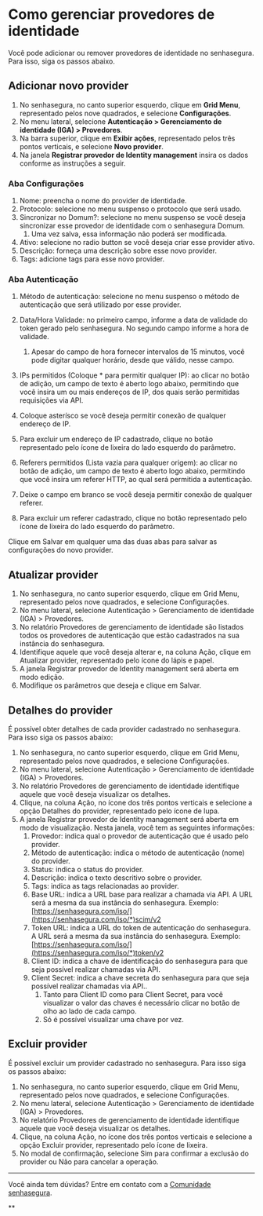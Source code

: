 # Como gerenciar provedores de identidade

Você pode adicionar ou remover provedores de identidade no senhasegura. Para isso, siga os passos abaixo.

## Adicionar novo provider

1. No senhasegura, no canto superior esquerdo, clique em **Grid Menu**, representado pelos nove quadrados, e selecione **Configurações**.
2. No menu lateral, selecione **Autenticação > Gerenciamento de identidade (IGA) > Provedores**.
3. Na barra superior, clique em **Exibir ações**, representado pelos três pontos verticais, e selecione **Novo provider**.
4. Na janela **Registrar provedor de Identity management** insira os dados conforme as instruções a seguir.

### Aba Configurações

1. Nome: preencha o nome do provider de identidade.
2. Protocolo: selecione no menu suspenso o protocolo que será usado.
3. Sincronizar no Domum?: selecione no menu suspenso se você deseja sincronizar esse provedor de identidade com o senhasegura Domum.
   1. Uma vez salva, essa informação não poderá ser modificada.
4. Ativo: selecione no radio button se você deseja criar esse provider ativo.
5. Descrição: forneça uma descrição sobre esse novo provider.
6. Tags: adicione tags para esse novo provider.

### Aba Autenticação

1. Método de autenticação: selecione no menu suspenso o método de autenticação que será utilizado por esse provider.
2. Data/Hora Validade: no primeiro campo, informe a data de validade do token gerado pelo senhasegura. No segundo campo informe a hora de validade.

   1. Apesar do campo de hora fornecer intervalos de 15 minutos, você pode digitar qualquer horário, desde que válido, nesse campo.
3. IPs permitidos (Coloque * para permitir qualquer IP): ao clicar no botão de adição, um campo de texto é aberto logo abaixo, permitindo que você insira um ou mais endereços de IP, dos quais serão permitidas requisições via API.
4. Coloque asterísco se você deseja permitir conexão de qualquer endereço de IP.
5. Para excluir um endereço de IP cadastrado, clique no botão representado pelo ícone de lixeira do lado esquerdo do parâmetro.
6. Referers permitidos (Lista vazia para qualquer origem): ao clicar no botão de adição, um campo de texto é aberto logo abaixo, permitindo que você insira um referer HTTP, ao qual será permitida a autenticação.
7. Deixe o campo em branco se você deseja permitir conexão de qualquer referer.
8. Para excluir um referer cadastrado, clique no botão representado pelo ícone de lixeira do lado esquerdo do parâmetro.

Clique em Salvar em qualquer uma das duas abas para salvar as configurações do novo provider.

## Atualizar provider

1. No senhasegura, no canto superior esquerdo, clique em Grid Menu, representado pelos nove quadrados, e selecione Configurações.
2. No menu lateral, selecione Autenticação > Gerenciamento de identidade (IGA) > Provedores.
3. No relatório Provedores de gerenciamento de identidade são listados todos os provedores de autenticação que estão cadastrados na sua instância do senhasegura.
4. Identifique aquele que você deseja alterar e, na coluna Ação, clique em Atualizar provider, representado pelo ícone do lápis e papel.
5. A janela Registrar provedor de Identity management será aberta em modo edição.
6. Modifique os parâmetros que deseja e clique em Salvar.

## Detalhes do provider

É possível obter detalhes de cada provider cadastrado no senhasegura. Para isso siga os passos abaixo:

1. No senhasegura, no canto superior esquerdo, clique em Grid Menu, representado pelos nove quadrados, e selecione Configurações.
2. No menu lateral, selecione Autenticação > Gerenciamento de identidade (IGA) > Provedores.
3. No relatório Provedores de gerenciamento de identidade identifique aquele que você deseja visualizar os detalhes.
4. Clique, na coluna Ação, no ícone dos três pontos verticais e selecione a opção Detalhes do provider, representado pelo ícone de lupa.
5. A janela Registrar provedor de Identity management será aberta em modo de visualização. Nesta janela, você tem as seguintes informações:
   1. Provedor: indica qual o provedor de autenticação que é usado pelo provider.
   2. Método de autenticação: indica o método de autenticação (nome) do provider.
   3. Status: indica o status do provider.
   4. Descrição: indica o texto descritivo sobre o provider.
   5. Tags: indica as tags relacionadas ao provider.
   6. Base URL: indica a URL base para realizar a chamada via API. A URL será a mesma da sua instância do senhasegura. Exemplo:  [https://senhasegura.com/iso/](https://senhasegura.com/iso/*)scim/v2
   7. Token URL: indica a URL do token de autenticação do senhasegura.  A URL será a mesma da sua instância do senhasegura. Exemplo:  [https://senhasegura.com/iso/](https://senhasegura.com/iso/*)token/v2
   8. Client ID: indica a chave de identificação do senhasegura para que seja possível realizar chamadas via API.
   9. Client Secret: indica a chave secreta do senhasegura para que seja possível realizar chamadas via API..
      1. Tanto para Client ID como para Client Secret, para você visualizar o valor das chaves é necessário clicar no botão de olho ao lado de cada campo.
      2. Só é possível visualizar uma chave por vez.

## Excluir provider

É possível excluir um provider cadastrado no senhasegura. Para isso siga os passos abaixo:

1. No senhasegura, no canto superior esquerdo, clique em Grid Menu, representado pelos nove quadrados, e selecione Configurações.
2. No menu lateral, selecione Autenticação > Gerenciamento de identidade (IGA) > Provedores.
3. No relatório Provedores de gerenciamento de identidade identifique aquele que você deseja visualizar os detalhes.
4. Clique, na coluna Ação, no ícone dos três pontos verticais e selecione a opção Excluir provider, representado pelo ícone de lixeira.
5. No modal de confirmação, selecione Sim para confirmar a exclusão do provider ou Não para cancelar a operação.

---

Você ainda tem dúvidas? Entre em contato com a [Comunidade senhasegura](https://community.senhasegura.io/).

**

